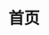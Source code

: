 ---
home: true
title: 首页
heroImage: /images/logo.png
actions:
  - text: 快速上手
    link: /zh-cn/guide/home
    type: primary
  - text: 更新日志
    link: /zh-cn/about/changelog
    type: secondary
footer: Apache-2.0 License | Copyright (C) 2019-2023 HighCapable
---